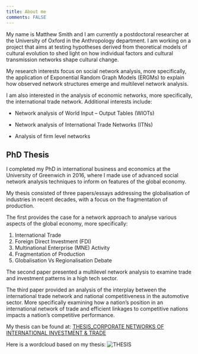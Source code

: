 ```yaml
---
title: About me
comments: FALSE
---
```


My name is Matthew Smith and I am currently a postdoctoral researcher at the University of Oxford in the Anthropology department. I am working on a project that aims at testing hypotheses derived from theoretical models of cultural evolution to shed light on how individual factors and cultural transmission networks shape cultural change.

My research interests focus on social network analysis, more specifically, the application of Exponential Random Graph Models (ERGMs) to explain how observed network structures emerge and multilevel network analysis.

I am also interested in the analysis of economic networks, more specifically, the international trade network. Additional interests include:

- Network analysis of World Input – Output Tables (WIOTs)   

- Network analysis of International Trade Networks (ITNs)   

- Analysis of firm level networks  


## PhD Thesis
I completed my PhD in international business and economics at the University of Greenwich in 2016, where I made use of advanced social network analysis techniques to inform on features of the global economy.

My thesis consisted of three papers/essays addressing the globalisation of industries in recent decades, with a focus on the fragmentation of production.

The first provides the case for a network approach to analyse various aspects of the global economy, more specifically:

1. International Trade
2. Foreign Direct Investment (FDI)
3. Multinational Enterprise (MNE) Activity
4. Fragmentation of Production
5. Globalisation Vs Regionalisation Debate

The second paper presented a multilevel network analysis to examine trade and investment patterns in a high tech sector.  

The third paper provided an analysis of the interplay between the international trade network and national competitiveness in the automotive sector. More specifically examining how a nation’s position in an international network of trade and efficient linkages to competitive nations impacts a nation’s competitive performance.  

My thesis can be found at:
[THESIS_CORPORATE NETWORKS OF INTERNATIONAL INVESTMENT & TRADE](https://www.researchgate.net/publication/319876899_Corporate_networks_of_international_investment_and_trade)

Here is a wordcloud based on my thesis:
![THESIS](/img/Thesis1.png)
